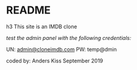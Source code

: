 # README

h3
This site is an IMDB clone

*test the admin panel with the following credentials:*

UN: admin@cloneimdb.com
PW: temp@dmin


coded by:
Anders Kiss
September 2019
